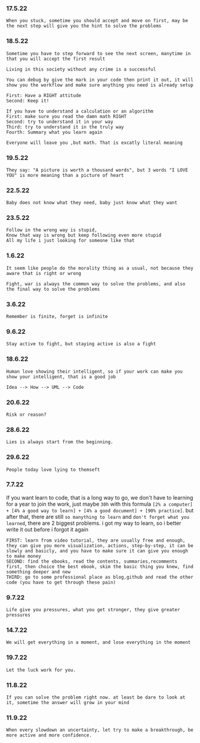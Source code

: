 ### 17.5.22
```
When you stuck, sometime you should accept and move on first, may be the next step will give you the hint to solve the problems
```
### 18.5.22
```
Sometime you have to step forward to see the next screen, manytime in that you will accept the first result
```
```
Living in this society without any crime is a successful
```
```
You can debug by give the mark in your code then print it out, it will show you the workflow and make sure anything you need is already setup
```
```
First: Have a RIGHT attitude
Second: Keep it!
```
```
If you have to understand a calculation or an algorithm
First: make sure you read the damn math RIGHT
Second: try to understand it in your way
Third: try to understand it in the truly way
Fourth: Summary what you learn again
```
```
Everyone will leave you ,but math. That is excatly literal meaning
```
### 19.5.22
```
They say: "A picture is worth a thousand words", but 3 words "I LOVE YOU" is more meaning than a picture of heart
```

### 22.5.22
```
Baby does not know what they need, baby just know what they want
```

### 23.5.22
```
Follow in the wrong way is stupid,
Know that way is wrong but keep following even more stupid
All my life i just looking for someone like that
```
### 1.6.22

```
It seem like people do the morality thing as a usual, not because they aware that is right or wrong
```

```
Fight, war is always the common way to solve the problems, and also the final way to solve the problems
```
### 3.6.22
```
Remember is finite, forget is infinite
```

### 9.6.22
```
Stay active to fight, but staying active is also a fight
```

### 18.6.22
```
Human love showing their intelligent, so if your work can make you show your intelligent, that is a good job
```

```
Idea --> How --> UML --> Code 
```

### 20.6.22
```
Risk or reason?
```
### 28.6.22

```
Lies is always start from the beginning.
```

### 29.6.22
```
People today love lying to themseft
```

### 7.7.22

If you want learn to code, that is a long way to go, we don't have to learning for a year to join the work, just maybe `30h` with this formula `[2% a computer] + [4% a good way to learn] + [4% a good document] + [90% practice]`. but after that, there are still `so manything to learn` and `don't forget what you learned`, there are 2 biggest problems. i got my way to learn, so i better write it out before i forgot it again

    FIRST: learn from video tutorial, they are usually free and enough, they can give you more visualization, actions, step-by-step, it can be slowly and basicly, and you have to make sure it can give you enough to make money 
    SECOND: find the ebooks, read the contents, summaries,recomments first, then choice the best ebook, skim the basic thing you knew, find something deeper and new
    THIRD: go to some professional place as blog,github and read the other code (you have to get through these pain)

### 9.7.22

    Life give you pressures, what you get stronger, they give greater pressures
    
### 14.7.22

    We will get everything in a moment, and lose everything in the moment

### 19.7.22

    Let the luck work for you.
    
### 11.8.22

    If you can solve the problem right now. at least be dare to look at it, sometime the answer will grow in your mind
    
### 11.9.22

    When every slowdown an uncertainty, let try to make a breakthrough, be  more active and more confidence.
